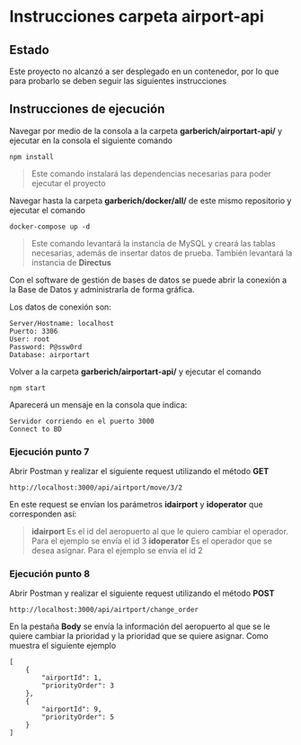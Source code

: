 # Instrucciones carpeta airport-api

## Estado
Este proyecto no alcanzó a ser desplegado en un contenedor, por lo que para probarlo se deben seguir las siguientes instrucciones


## Instrucciones de ejecución
Navegar por medio de la consola a la carpeta **garberich/airportart-api/** y ejecutar en la consola el siguiente comando

```
npm install
```

> Este comando instalará las dependencias necesarias para poder ejecutar el proyecto

Navegar hasta la carpeta **garberich/docker/all/** de este mismo repositorio y ejecutar el comando

```
docker-compose up -d
```

> Este comando levantará la instancia de MySQL y creará las tablas necesarias, además de insertar datos de prueba. También levantará la instancia de **Directus**

Con el software de gestión de bases de datos se puede abrir la conexión a la Base de Datos y administrarla de forma gráfica.

Los datos de conexión son:

```
Server/Hostname: localhost
Puerto: 3306
User: root
Password: P@ssw0rd
Database: airportart
```

Volver a la carpeta **garberich/airportart-api/** y ejecutar el comando

```
npm start
```

Aparecerá un mensaje en la consola que indica:

```
Servidor corriendo en el puerto 3000
Connect to BD
```

### Ejecución punto 7
Abrir Postman y realizar el siguiente request utilizando el método **GET**

```
http://localhost:3000/api/airtport/move/3/2
```
En este request se envían los parámetros **idairport** y **idoperator** que corresponden así:

> **idairport** Es el id del aeropuerto al que le quiero cambiar el operador. Para el ejemplo se envía el id 3
> **idoperator** Es el operador que se desea asignar. Para el ejemplo se envía el id 2

### Ejecución punto 8
Abrir Postman y realizar el siguiente request utilizando el método **POST**

```
http://localhost:3000/api/airtport/change_order
```
En la pestaña **Body** se envía la información del aeropuerto al que se le quiere cambiar la prioridad y la prioridad que se quiere asignar. Como muestra el siguiente ejemplo

```
[
    {
        "airportId": 1,
        "priorityOrder": 3
    },
    {
        "airportId": 9,
        "priorityOrder": 5
    }
]
```

